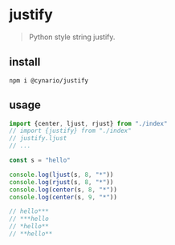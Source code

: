 # justify

> Python style string justify.

## install

```shell
npm i @cynario/justify
```

## usage

```js
import {center, ljust, rjust} from "./index"
// import {justify} from "./index"
// justify.ljust
// ...

const s = "hello"

console.log(ljust(s, 8, "*"))
console.log(rjust(s, 8, "*"))
console.log(center(s, 8, "*"))
console.log(center(s, 9, "*"))

// hello***
// ***hello
// *hello**
// **hello**
```
